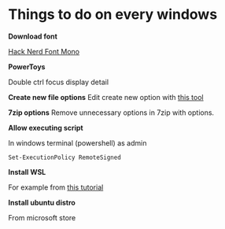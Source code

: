 # Things to do on every windows

**Download font**

[Hack Nerd Font Mono](https://www.nerdfonts.com/font-downloads)

**PowerToys**

Double ctrl focus display detail

**Create new file options**
Edit create new option with [this tool](https://sourceforge.net/projects/shellnewhandler/)

**7zip options**
Remove unnecessary options in 7zip with options.

**Allow executing script**

In windows terminal (powershell) as admin

```console
Set-ExecutionPolicy RemoteSigned
```

**Install WSL**

For example from [this tutorial](https://pureinfotech.com/install-windows-subsystem-linux-2-windows-10/)

**Install ubuntu distro**

From microsoft store

